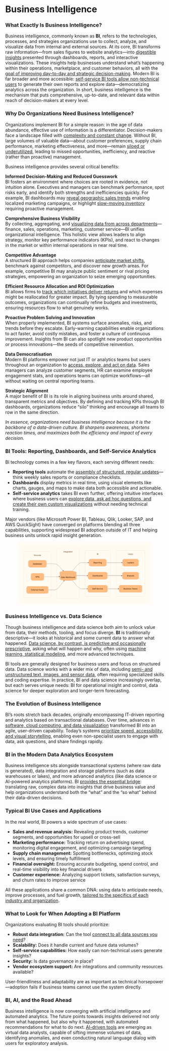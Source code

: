 # Business Intelligence

### What Exactly Is Business Intelligence?

Business intelligence, commonly known as **BI**, refers to the technologies, processes, and strategies organizations use to collect, analyze, and visualize data from internal and external sources. At its core, BI transforms raw information—from sales figures to website analytics—into [digestible insights](https://sproutsocial.com/insights/business-intelligence/) presented through dashboards, reports, and interactive visualizations. These insights help businesses understand what’s happening within their operations, marketplace, and customer behaviors, all with the [goal of improving day-to-day and strategic decision-making](https://www.altexsoft.com/blog/complete-guide-to-business-intelligence-and-analytics-strategy-steps-processes-and-tools/). Modern BI is far broader and more accessible: [self-service BI tools allow non-technical users](https://sproutsocial.com/insights/business-intelligence/) to generate their own reports and explore data—democratizing analytics across the organization. In short, business intelligence is the mechanism that puts comprehensive, up-to-date, and relevant data within reach of decision-makers at every level.

### Why Do Organizations Need Business Intelligence?

Organizations implement BI for a simple reason: in the age of data abundance, effective use of information is a differentiator. Decision-makers face a landscape filled with [complexity and constant change](https://sproutsocial.com/insights/business-intelligence/). Without BI, large volumes of valuable data—about customer preferences, supply chain performance, marketing effectiveness, and more—remain [siloed or underutilized](https://www.altexsoft.com/blog/complete-guide-to-business-intelligence-and-analytics-strategy-steps-processes-and-tools/), leading to missed opportunities, inefficiency, and reactive (rather than proactive) management.

Business intelligence provides several critical benefits:

**Informed Decision-Making and Reduced Guesswork**\
BI fosters an environment where choices are rooted in evidence, not intuition alone. Executives and managers can benchmark performance, spot risks early, and identify both strengths and inefficiencies quickly. For example, BI dashboards may [reveal geographic sales trends](https://www.altexsoft.com/blog/complete-guide-to-business-intelligence-and-analytics-strategy-steps-processes-and-tools/) enabling localized marketing campaigns, or highlight [slow-moving inventory](https://sproutsocial.com/insights/business-intelligence/) requiring proactive management.

**Comprehensive Business Visibility**\
By collecting, aggregating, and [visualizing data from across departments](https://sproutsocial.com/insights/business-intelligence/)—finance, sales, operations, marketing, customer service—BI unifies organizational intelligence. This holistic view allows leaders to align strategy, monitor key performance indicators (KPIs), and react to changes in the market or within internal operations in near real time.

**Competitive Advantage**\
A structured BI approach helps companies [anticipate market shifts](https://sproutsocial.com/insights/business-intelligence/), benchmark against competitors, and discover new growth areas. For example, competitive BI may analyze public sentiment or rival pricing strategies, empowering an organization to seize emerging opportunities.

**Efficient Resource Allocation and ROI Optimization**\
BI allows firms to [track which initiatives deliver returns](https://www.altexsoft.com/blog/complete-guide-to-business-intelligence-and-analytics-strategy-steps-processes-and-tools/) and which expenses might be reallocated for greater impact. By tying spending to measurable outcomes, organizations can continually refine budgets and investments, ensuring resources flow to what genuinely works.

**Proactive Problem Solving and Innovation**\
When properly implemented, BI systems surface anomalies, risks, and trends before they escalate. Early-warning capabilities enable organizations to act faster, avoid costly mistakes, and foster a culture of continuous improvement. Insights from BI can also spotlight new product opportunities or process innovations—the seeds of competitive reinvention.

**Data Democratisation**\
Modern BI platforms empower not just IT or analytics teams but users throughout an organization to [access, explore, and act on data](https://sproutsocial.com/insights/business-intelligence/). Sales managers can analyze customer segments, HR can examine employee engagement stats, and operations teams can optimize workflows—all without waiting on central reporting teams.

**Strategic Alignment**\
A major benefit of BI is its role in aligning business units around shared, transparent metrics and objectives. By defining and tracking KPIs through BI dashboards, organizations reduce “silo” thinking and encourage all teams to row in the same direction.

_In essence, organizations need business intelligence because it is the backbone of a data-driven culture. BI sharpens awareness, shortens reaction times, and maximizes both the efficiency and impact of every decision._

### BI Tools: Reporting, Dashboards, and Self-Service Analytics

BI technology comes in a few key flavors, each serving different needs:

* **Reporting tools** automate the [assembly of structured, regular updates](https://sproutsocial.com/insights/business-intelligence/)—think weekly sales reports or compliance checklists.
* **Dashboards** display metrics in real time, using visual elements like charts, gauges, and maps to make data both accessible and actionable.
* **Self-service analytics** takes BI even further, offering intuitive interfaces where business users can [explore data, ask ad hoc questions, and create their own custom visualizations](https://sproutsocial.com/insights/business-intelligence/) without needing technical training.

Major vendors (like Microsoft Power BI, Tableau, Qlik, Looker, SAP, and AWS QuickSight) have converged on platforms blending all three capabilities, supporting widespread BI adoption outside of IT and helping business units unlock rapid insight generation.

<figure><img src="../../.gitbook/assets/image (36).png" alt=""><figcaption></figcaption></figure>

### Business Intelligence vs. Data Science

Though business intelligence and data science both aim to unlock value from data, their methods, tooling, and focus diverge. **BI** is traditionally descriptive—it looks at historical and some current data to answer what happened. [Data science, by contrast, is predictive and occasionally prescriptive](https://corporatefinanceinstitute.com/resources/business-intelligence/business-intelligence-vs-data-science/), asking what will happen and why, often using [machine learning, statistical modeling](https://geeksforgeeks.org/data-science/difference-between-data-science-and-business-intelligence/), and more advanced techniques.

BI tools are generally designed for business users and focus on structured data. Data science works with a wider mix of data, including [semi- and unstructured text, images, and sensor data](https://geeksforgeeks.org/data-science/difference-between-data-science-and-business-intelligence/), often requiring specialized skills and coding expertise. In practice, BI and data science increasingly overlap, but each serves unique needs: BI for operational insight and control, data science for deeper exploration and longer-term forecasting.

### The Evolution of Business Intelligence

BI’s roots stretch back decades, originally encompassing IT-driven reporting and analytics based on transactional databases. Over time, advances in [software, cloud computing, and data visualization](https://www.altexsoft.com/blog/complete-guide-to-business-intelligence-and-analytics-strategy-steps-processes-and-tools/) transformed BI into an agile, user-driven capability. Today’s systems [prioritize speed, accessibility, and visual storytelling](https://sproutsocial.com/insights/business-intelligence/), enabling even non-specialist users to engage with data, ask questions, and share findings rapidly.

### BI in the Modern Data Analytics Ecosystem

Business intelligence sits alongside transactional systems (where raw data is generated), data integration and storage platforms (such as data warehouses or lakes), and more advanced analytics (like data science or AI-powered analytics platforms). BI [provides the essential bridge](https://sproutsocial.com/insights/business-intelligence/): translating raw, complex data into insights that drive business value and help organizations understand both the “what” and the “so what” behind their data-driven decisions.

### Typical BI Use Cases and Applications

In the real world, BI powers a wide spectrum of use cases:

* **Sales and revenue analysis:** Revealing product trends, customer segments, and opportunities for upsell or cross-sell
* **Marketing performance:** Tracking return on advertising spend, monitoring digital engagement, and optimizing campaign targeting
* **Supply chain management:** Spotting bottlenecks, optimizing stock levels, and ensuring timely fulfillment
* **Financial oversight:** Ensuring accurate budgeting, spend control, and real-time visibility into key financial drivers
* **Customer experience:** Analyzing support tickets, satisfaction surveys, and churn rates to improve service

All these applications share a common DNA: using data to anticipate needs, improve processes, and fuel growth, [tailored to the specifics of each industry and organization](https://sproutsocial.com/insights/business-intelligence/).

### What to Look for When Adopting a BI Platform

Organizations evaluating BI tools should prioritize:

* **Robust data integration:** Can the tool [connect to all data sources you need](https://www.altexsoft.com/blog/complete-guide-to-business-intelligence-and-analytics-strategy-steps-processes-and-tools/)?
* **Scalability:** Does it handle current and future data volumes?
* **Self-service capabilities:** How easily can non-technical users generate insights?
* **Security:** Is data governance in place?
* **Vendor ecosystem support:** Are integrations and community resources available?

User-friendliness and adaptability are as important as technical horsepower—adoption fails if business teams cannot use the system directly.

### BI, AI, and the Road Ahead

Business intelligence is now converging with artificial intelligence and automated analytics. The future points towards insights delivered not only from what happened, but also why it happened, with automated recommendations for what to do next. [AI-driven tools](https://getdot.ai) are emerging as virtual data analysts, capable of sifting immense volumes of data, identifying anomalies, and even conducting natural language dialog with users for exploratory analysis.
